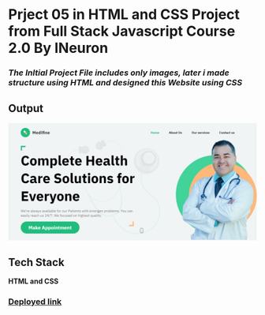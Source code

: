 # Prject 05 in HTML and CSS Project from Full Stack Javascript Course 2.0 By INeuron

### _**The InItial Project File includes only images, later i made structure using HTML and designed this Website using CSS**_

## Output

![Project 05: Medifine Output](output.png)

## Tech Stack

**HTML and CSS**

### [Deployed link](https://medifine-ineuron.netlify.app/)
